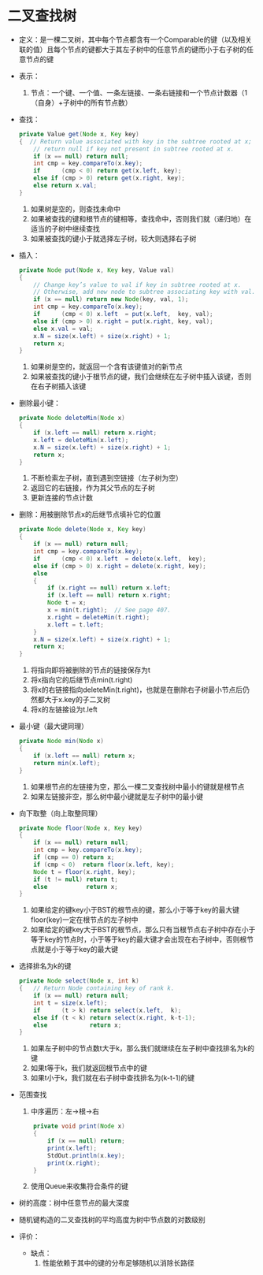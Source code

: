 # 二叉查找树

- 定义：是一棵二叉树，其中每个节点都含有一个Comparable的键（以及相关联的值）且每个节点的键都大于其左子树中的任意节点的键而小于右子树的任意节点的键
- 表示：
    1. 节点：一个键、一个值、一条左链接、一条右链接和一个节点计数器（1（自身）+子树中的所有节点数）
- 查找：

    ```java
    private Value get(Node x, Key key)
    {  // Return value associated with key in the subtree rooted at x;
        // return null if key not present in subtree rooted at x.
        if (x == null) return null;
        int cmp = key.compareTo(x.key);
        if      (cmp < 0) return get(x.left, key);
        else if (cmp > 0) return get(x.right, key);
        else return x.val;
    }
    ```

    1. 如果树是空的，则查找未命中
    2. 如果被查找的键和根节点的键相等，查找命中，否则我们就（递归地）在适当的子树中继续查找
    3. 如果被查找的键小于就选择左子树，较大则选择右子树
- 插入：

    ```java
    private Node put(Node x, Key key, Value val)
    {
        // Change key’s value to val if key in subtree rooted at x.
        // Otherwise, add new node to subtree associating key with val.
        if (x == null) return new Node(key, val, 1);
        int cmp = key.compareTo(x.key);
        if      (cmp < 0) x.left  = put(x.left,  key, val);
        else if (cmp > 0) x.right = put(x.right, key, val);
        else x.val = val;
        x.N = size(x.left) + size(x.right) + 1;
        return x;
    }
    ```

    1. 如果树是空的，就返回一个含有该键值对的新节点
    2. 如果被查找的键小于根节点的键，我们会继续在左子树中插入该键，否则在右子树插入该键
- 删除最小键：

    ```java
    private Node deleteMin(Node x)
    {
        if (x.left == null) return x.right;
        x.left = deleteMin(x.left);
        x.N = size(x.left) + size(x.right) + 1;
        return x;
    }
    ```

    1. 不断检索左子树，直到遇到空链接（左子树为空）
    2. 返回它的右链接，作为其父节点的左子树
    3. 更新连接的节点计数
- 删除：用被删除节点x的后继节点填补它的位置

    ```java
    private Node delete(Node x, Key key)
    {
        if (x == null) return null;
        int cmp = key.compareTo(x.key);
        if      (cmp < 0) x.left  = delete(x.left,  key);
        else if (cmp > 0) x.right = delete(x.right, key);
        else
        {
            if (x.right == null) return x.left;
            if (x.left == null) return x.right;
            Node t = x;
            x = min(t.right);  // See page 407.
            x.right = deleteMin(t.right);
            x.left = t.left;
        }
        x.N = size(x.left) + size(x.right) + 1;
        return x;
    }
    ```

    1. 将指向即将被删除的节点的链接保存为t
    2. 将x指向它的后继节点min(t.right)
    3. 将x的右链接指向deleteMin(t.right)，也就是在删除右子树最小节点后仍然都大于x.key的子二叉树
    4. 将x的左链接设为t.left
- 最小键（最大键同理）

    ```java
    private Node min(Node x)
    {
        if (x.left == null) return x;
        return min(x.left);
    }
    ```

    1. 如果根节点的左链接为空，那么一棵二叉查找树中最小的键就是根节点
    2. 如果左链接非空，那么树中最小键就是左子树中的最小键
- 向下取整（向上取整同理）

    ```java
    private Node floor(Node x, Key key)
    {
        if (x == null) return null;
        int cmp = key.compareTo(x.key);
        if (cmp == 0) return x;
        if (cmp < 0)  return floor(x.left, key);
        Node t = floor(x.right, key);
        if (t != null) return t;
        else           return x;
    }
    ```

    1. 如果给定的键key小于BST的根节点的键，那么小于等于key的最大键floor(key)一定在根节点的左子树中
    2. 如果给定的键key大于BST的根节点，那么只有当根节点右子树中存在小于等于key的节点时，小于等于key的最大键才会出现在右子树中，否则根节点就是小于等于key的最大键
- 选择排名为k的键

    ```java
    private Node select(Node x, int k)
    {   // Return Node containing key of rank k.
        if (x == null) return null;
        int t = size(x.left);
        if      (t > k) return select(x.left,  k);
        else if (t < k) return select(x.right, k-t-1);
        else            return x;
    }
    ```

    1. 如果左子树中的节点数t大于k，那么我们就继续在左子树中查找排名为k的键
    2. 如果t等于k，我们就返回根节点中的键
    3. 如果t小于k，我们就在右子树中查找排名为(k-t-1)的键
- 范围查找
    1. 中序遍历：左->根->右

    ```java
        private void print(Node x)
        {
            if (x == null) return;
            print(x.left);
            StdOut.println(x.key);
            print(x.right);
        }
    ```

    2. 使用Queue来收集符合条件的键
- 树的高度：树中任意节点的最大深度
- 随机键构造的二叉查找树的平均高度为树中节点数的对数级别
- 评价：
    - 缺点：
        1. 性能依赖于其中的键的分布足够随机以消除长路径
